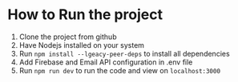 # How to Run the project

1. Clone the project from github
2. Have Nodejs installed on your system
3. Run `npm install --lgeacy-peer-deps` to install all dependencies
4. Add Firebase and Email API configuration in .env file
5. Run `npm run dev` to run the code and view on `localhost:3000`

